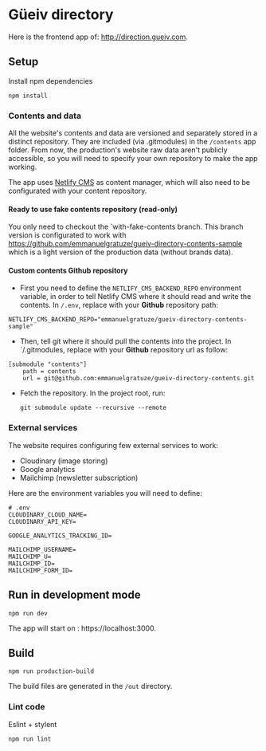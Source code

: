 # Güeiv directory
Here is the frontend app of: http://direction.gueiv.com. 

## Setup
Install npm dependencies
```
npm install
```

### Contents and data
All the website's contents and data are versioned and separately stored in a distinct repository. They are included (via .gitmodules) in the `/contents` app folder. From now, the production's website raw data aren't publicly accessible, so you will need to specify your own repository to make the app working.

The app uses [Netlify CMS](https://www.netlifycms.org/) as content manager, which will also need to be configurated with your content repository.

#### Ready to use fake contents repository (read-only)
You only need to checkout the `with-fake-contents branch. This branch version is configurated to work with https://github.com/emmanuelgratuze/gueiv-directory-contents-sample which is a light version of the production data (without brands data).

#### Custom contents Github repository
- First you need to define the `NETLIFY_CMS_BACKEND_REPO` environment variable, in order to tell Netlify CMS where it should read and write the contents. In `/.env`, replace with your **Github** repository path:
```
NETLIFY_CMS_BACKEND_REPO="emmanuelgratuze/gueiv-directory-contents-sample"
```

- Then, tell git where it should pull the contents into the project.
In `/.gitmodules, replace with your **Github** repository url as follow:
```
[submodule "contents"]
	path = contents
	url = git@github.com:emmanuelgratuze/gueiv-directory-contents.git
```

- Fetch the repository. In the project root, run:

  ```
  git submodule update --recursive --remote
  ```

### External services

The website requires configuring few external services to work:
- Cloudinary (image storing)
- Google analytics
- Mailchimp (newsletter subscription)

Here are the environment variables you will need to define:
```
# .env
CLOUDINARY_CLOUD_NAME=
CLOUDINARY_API_KEY=

GOOGLE_ANALYTICS_TRACKING_ID=

MAILCHIMP_USERNAME=
MAILCHIMP_U=
MAILCHIMP_ID=
MAILCHIMP_FORM_ID=
```

## Run in development mode
```
npm run dev
```

The app will start on : https://localhost:3000.

## Build

```
npm run production-build
```

The build files are generated in the `/out` directory.

### Lint code

Eslint + stylent

```
npm run lint
```
